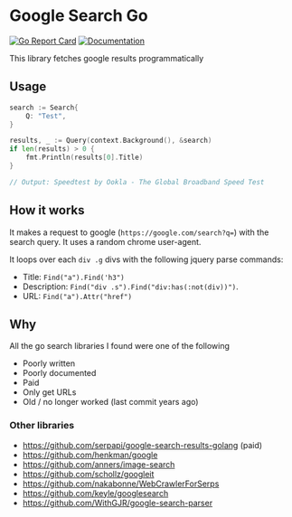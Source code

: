 # Google Search Go

[![Go Report Card](https://goreportcard.com/badge/github.com/vertoforce/googlesearch-go)](https://goreportcard.com/report/github.com/vertoforce/googlesearch-go)
[![Documentation](https://godoc.org/github.com/vertoforce/googlesearch-go?status.svg)](https://godoc.org/github.com/vertoforce/googlesearch-go)

This library fetches google results programmatically

## Usage

```go
search := Search{
    Q: "Test",
}

results, _ := Query(context.Background(), &search)
if len(results) > 0 {
    fmt.Println(results[0].Title)
}

// Output: Speedtest by Ookla - The Global Broadband Speed Test
```

## How it works

It makes a request to google (`https://google.com/search?q=`) with the search query.  It uses a random chrome user-agent.

It loops over each `div .g` divs with the following jquery parse commands:

- Title: `Find("a").Find('h3")`
- Description: `Find("div .s").Find("div:has(:not(div))")`.
- URL: `Find("a").Attr("href")`

## Why

All the go search libraries I found were one of the following

- Poorly written
- Poorly documented
- Paid
- Only get URLs
- Old / no longer worked (last commit years ago)

### Other libraries

- https://github.com/serpapi/google-search-results-golang (paid)
- https://github.com/henkman/google
- https://github.com/anners/image-search
- https://github.com/schollz/googleit
- https://github.com/nakabonne/WebCrawlerForSerps
- https://github.com/keyle/googlesearch
- https://github.com/WithGJR/google-search-parser